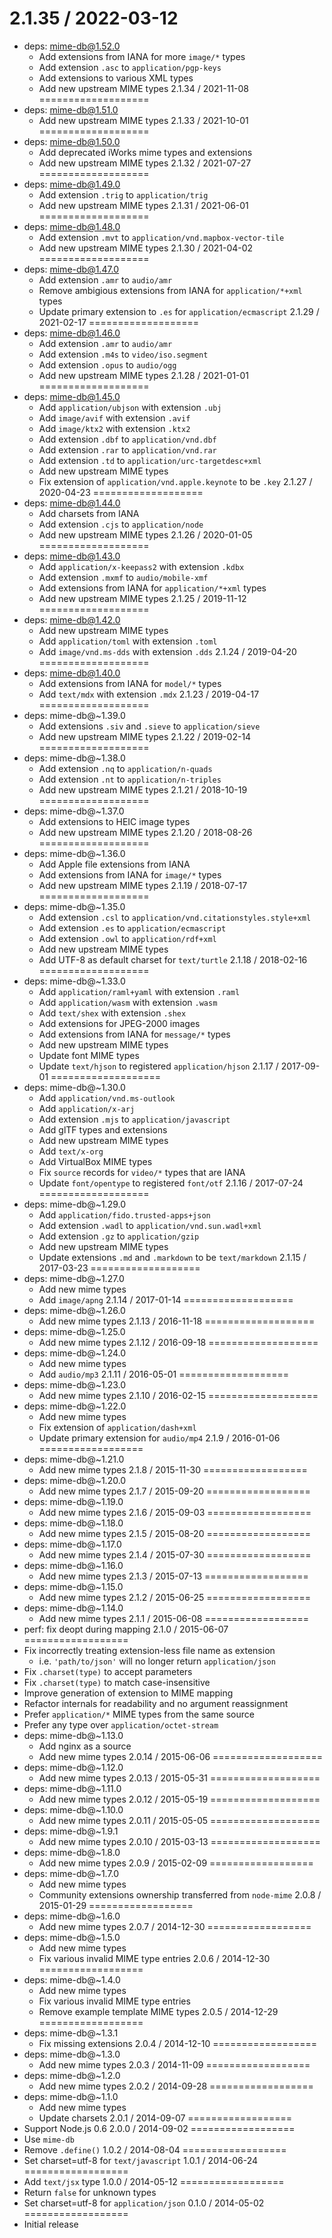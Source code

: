 2.1.35 / 2022-03-12
===================
  * deps: mime-db@1.52.0
    - Add extensions from IANA for more `image/*` types
    - Add extension `.asc` to `application/pgp-keys`
    - Add extensions to various XML types
    - Add new upstream MIME types
2.1.34 / 2021-11-08
===================
  * deps: mime-db@1.51.0
    - Add new upstream MIME types
2.1.33 / 2021-10-01
===================
  * deps: mime-db@1.50.0
    - Add deprecated iWorks mime types and extensions
    - Add new upstream MIME types
2.1.32 / 2021-07-27
===================
  * deps: mime-db@1.49.0
    - Add extension `.trig` to `application/trig`
    - Add new upstream MIME types
2.1.31 / 2021-06-01
===================
  * deps: mime-db@1.48.0
    - Add extension `.mvt` to `application/vnd.mapbox-vector-tile`
    - Add new upstream MIME types
2.1.30 / 2021-04-02
===================
  * deps: mime-db@1.47.0
    - Add extension `.amr` to `audio/amr`
    - Remove ambigious extensions from IANA for `application/*+xml` types
    - Update primary extension to `.es` for `application/ecmascript`
2.1.29 / 2021-02-17
===================
  * deps: mime-db@1.46.0
    - Add extension `.amr` to `audio/amr`
    - Add extension `.m4s` to `video/iso.segment`
    - Add extension `.opus` to `audio/ogg`
    - Add new upstream MIME types
2.1.28 / 2021-01-01
===================
  * deps: mime-db@1.45.0
    - Add `application/ubjson` with extension `.ubj`
    - Add `image/avif` with extension `.avif`
    - Add `image/ktx2` with extension `.ktx2`
    - Add extension `.dbf` to `application/vnd.dbf`
    - Add extension `.rar` to `application/vnd.rar`
    - Add extension `.td` to `application/urc-targetdesc+xml`
    - Add new upstream MIME types
    - Fix extension of `application/vnd.apple.keynote` to be `.key`
2.1.27 / 2020-04-23
===================
  * deps: mime-db@1.44.0
    - Add charsets from IANA
    - Add extension `.cjs` to `application/node`
    - Add new upstream MIME types
2.1.26 / 2020-01-05
===================
  * deps: mime-db@1.43.0
    - Add `application/x-keepass2` with extension `.kdbx`
    - Add extension `.mxmf` to `audio/mobile-xmf`
    - Add extensions from IANA for `application/*+xml` types
    - Add new upstream MIME types
2.1.25 / 2019-11-12
===================
  * deps: mime-db@1.42.0
    - Add new upstream MIME types
    - Add `application/toml` with extension `.toml`
    - Add `image/vnd.ms-dds` with extension `.dds`
2.1.24 / 2019-04-20
===================
  * deps: mime-db@1.40.0
    - Add extensions from IANA for `model/*` types
    - Add `text/mdx` with extension `.mdx`
2.1.23 / 2019-04-17
===================
  * deps: mime-db@~1.39.0
    - Add extensions `.siv` and `.sieve` to `application/sieve`
    - Add new upstream MIME types
2.1.22 / 2019-02-14
===================
  * deps: mime-db@~1.38.0
    - Add extension `.nq` to `application/n-quads`
    - Add extension `.nt` to `application/n-triples`
    - Add new upstream MIME types
2.1.21 / 2018-10-19
===================
  * deps: mime-db@~1.37.0
    - Add extensions to HEIC image types
    - Add new upstream MIME types
2.1.20 / 2018-08-26
===================
  * deps: mime-db@~1.36.0
    - Add Apple file extensions from IANA
    - Add extensions from IANA for `image/*` types
    - Add new upstream MIME types
2.1.19 / 2018-07-17
===================
  * deps: mime-db@~1.35.0
    - Add extension `.csl` to `application/vnd.citationstyles.style+xml`
    - Add extension `.es` to `application/ecmascript`
    - Add extension `.owl` to `application/rdf+xml`
    - Add new upstream MIME types
    - Add UTF-8 as default charset for `text/turtle`
2.1.18 / 2018-02-16
===================
  * deps: mime-db@~1.33.0
    - Add `application/raml+yaml` with extension `.raml`
    - Add `application/wasm` with extension `.wasm`
    - Add `text/shex` with extension `.shex`
    - Add extensions for JPEG-2000 images
    - Add extensions from IANA for `message/*` types
    - Add new upstream MIME types
    - Update font MIME types
    - Update `text/hjson` to registered `application/hjson`
2.1.17 / 2017-09-01
===================
  * deps: mime-db@~1.30.0
    - Add `application/vnd.ms-outlook`
    - Add `application/x-arj`
    - Add extension `.mjs` to `application/javascript`
    - Add glTF types and extensions
    - Add new upstream MIME types
    - Add `text/x-org`
    - Add VirtualBox MIME types
    - Fix `source` records for `video/*` types that are IANA
    - Update `font/opentype` to registered `font/otf`
2.1.16 / 2017-07-24
===================
  * deps: mime-db@~1.29.0
    - Add `application/fido.trusted-apps+json`
    - Add extension `.wadl` to `application/vnd.sun.wadl+xml`
    - Add extension `.gz` to `application/gzip`
    - Add new upstream MIME types
    - Update extensions `.md` and `.markdown` to be `text/markdown`
2.1.15 / 2017-03-23
===================
  * deps: mime-db@~1.27.0
    - Add new mime types
    - Add `image/apng`
2.1.14 / 2017-01-14
===================
  * deps: mime-db@~1.26.0
    - Add new mime types
2.1.13 / 2016-11-18
===================
  * deps: mime-db@~1.25.0
    - Add new mime types
2.1.12 / 2016-09-18
===================
  * deps: mime-db@~1.24.0
    - Add new mime types
    - Add `audio/mp3`
2.1.11 / 2016-05-01
===================
  * deps: mime-db@~1.23.0
    - Add new mime types
2.1.10 / 2016-02-15
===================
  * deps: mime-db@~1.22.0
    - Add new mime types
    - Fix extension of `application/dash+xml`
    - Update primary extension for `audio/mp4`
2.1.9 / 2016-01-06
==================
  * deps: mime-db@~1.21.0
    - Add new mime types
2.1.8 / 2015-11-30
==================
  * deps: mime-db@~1.20.0
    - Add new mime types
2.1.7 / 2015-09-20
==================
  * deps: mime-db@~1.19.0
    - Add new mime types
2.1.6 / 2015-09-03
==================
  * deps: mime-db@~1.18.0
    - Add new mime types
2.1.5 / 2015-08-20
==================
  * deps: mime-db@~1.17.0
    - Add new mime types
2.1.4 / 2015-07-30
==================
  * deps: mime-db@~1.16.0
    - Add new mime types
2.1.3 / 2015-07-13
==================
  * deps: mime-db@~1.15.0
    - Add new mime types
2.1.2 / 2015-06-25
==================
  * deps: mime-db@~1.14.0
    - Add new mime types
2.1.1 / 2015-06-08
==================
  * perf: fix deopt during mapping
2.1.0 / 2015-06-07
==================
  * Fix incorrectly treating extension-less file name as extension
    - i.e. `'path/to/json'` will no longer return `application/json`
  * Fix `.charset(type)` to accept parameters
  * Fix `.charset(type)` to match case-insensitive
  * Improve generation of extension to MIME mapping
  * Refactor internals for readability and no argument reassignment
  * Prefer `application/*` MIME types from the same source
  * Prefer any type over `application/octet-stream`
  * deps: mime-db@~1.13.0
    - Add nginx as a source
    - Add new mime types
2.0.14 / 2015-06-06
===================
  * deps: mime-db@~1.12.0
    - Add new mime types
2.0.13 / 2015-05-31
===================
  * deps: mime-db@~1.11.0
    - Add new mime types
2.0.12 / 2015-05-19
===================
  * deps: mime-db@~1.10.0
    - Add new mime types
2.0.11 / 2015-05-05
===================
  * deps: mime-db@~1.9.1
    - Add new mime types
2.0.10 / 2015-03-13
===================
  * deps: mime-db@~1.8.0
    - Add new mime types
2.0.9 / 2015-02-09
==================
  * deps: mime-db@~1.7.0
    - Add new mime types
    - Community extensions ownership transferred from `node-mime`
2.0.8 / 2015-01-29
==================
  * deps: mime-db@~1.6.0
    - Add new mime types
2.0.7 / 2014-12-30
==================
  * deps: mime-db@~1.5.0
    - Add new mime types
    - Fix various invalid MIME type entries
2.0.6 / 2014-12-30
==================
  * deps: mime-db@~1.4.0
    - Add new mime types
    - Fix various invalid MIME type entries
    - Remove example template MIME types
2.0.5 / 2014-12-29
==================
  * deps: mime-db@~1.3.1
    - Fix missing extensions
2.0.4 / 2014-12-10
==================
  * deps: mime-db@~1.3.0
    - Add new mime types
2.0.3 / 2014-11-09
==================
  * deps: mime-db@~1.2.0
    - Add new mime types
2.0.2 / 2014-09-28
==================
  * deps: mime-db@~1.1.0
    - Add new mime types
    - Update charsets
2.0.1 / 2014-09-07
==================
  * Support Node.js 0.6
2.0.0 / 2014-09-02
==================
  * Use `mime-db`
  * Remove `.define()`
1.0.2 / 2014-08-04
==================
  * Set charset=utf-8 for `text/javascript`
1.0.1 / 2014-06-24
==================
  * Add `text/jsx` type
1.0.0 / 2014-05-12
==================
  * Return `false` for unknown types
  * Set charset=utf-8 for `application/json`
0.1.0 / 2014-05-02
==================
  * Initial release
